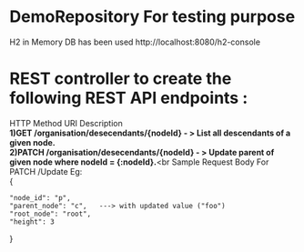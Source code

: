 # DemoRepository For testing purpose
H2 in Memory DB has been used
http://localhost:8080/h2-console

# REST controller to create the following REST API endpoints :<br>
 HTTP Method	URI	Description<br>
  <b>1)GET /organisation/desecendants/{nodeId}	  - > List all descendants of a given node.<br></b>
  <b>2)PATCH	/organisation/desecendants/{nodeId} - > 	Update  parent of given node where nodeId = {:nodeId}.</b><br
  Sample Request Body For PATCH /Update    Eg: <br>
 {
 
    "node_id": "p",
    "parent_node": "c",   ---> with updated value ("foo")
    "root_node": "root",
    "height": 3

  }


